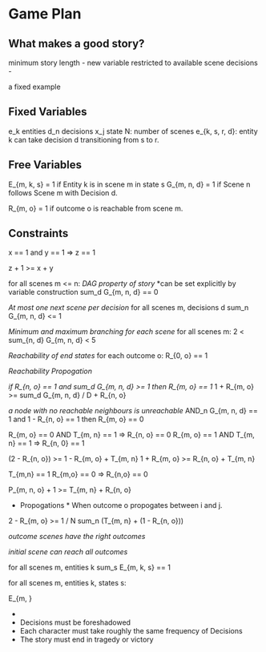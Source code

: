 # Game Plan

## What makes a good story?

minimum story length
    - new variable restricted to available scene decisions
    - 

a fixed example

## Fixed Variables

e_k entities
d_n decisions
x_j state
N: number of scenes
e_{k, s, r, d}: entity k can take decision d transitioning from s to r.


## Free Variables

E_{m, k, s} = 1 if Entity k is in scene m in state s
G_{m, n, d} = 1 if Scene n follows Scene m with Decision d. 

R_{m, o} = 1 if outcome o is reachable from scene m.

## Constraints

x == 1 and y == 1 => z == 1

z + 1 >= x + y


for all scenes m <= n:
*DAG property of story*
*can be set explicitly by variable construction
sum_d G_{m, n, d} == 0

*At most one next scene per decision*
for all scenes m, decisions d
sum_n G_{m, n, d} <= 1

*Minimum and maximum branching for each scene*
for all scenes m:
2 < sum_{n, d} G_{m, n, d} < 5

*Reachability of end states*
for each outcome o:
R_{0, o} == 1

*Reachability Propogation*

*if R_{n, o} == 1 and sum_d G_{m, n, d} >= 1 then R_{m, o} == 1*
1 + R_{m, o} >= sum_d G_{m, n, d} / D + R_{n, o} 

*a node with no reachable neighbours is unreachable*
AND_n G_{m, n, d} == 1 and 1 - R_{n, o} == 1 then R_{m, o} == 0

R_{m, o} == 0 AND T_{m, n} == 1 => R_{n, o} == 0
R_{m, o} == 1 AND T_{m, n} == 1 => R_{n, 0} == 1


(2 - R_{n, o}) >= 1 - R_{m, o} + T_{m, n}
1 + R_{m, o} >= R_{n, o} + T_{m, n}

T_{m,n} == 1 R_{m,o} == 0 => R_{n,o} == 0

P_{m, n, o} + 1 >= T_{m, n} + R_{n, o}




* Propogations *
When outcome o propogates between i and j.





2 - R_{m, o} >= 1 / N sum_n (T_{m, n} + (1 - R_{n, o}))

*outcome scenes have the right outcomes*

*initial scene can reach all outcomes*




for all scenes m, entities k
sum_s E_{m, k, s} == 1


for all scenes m, entities k, states s:

E_{m, }


- 
- Decisions must be foreshadowed
- Each character must take roughly the same frequency of Decisions
- The story must end in tragedy or victory

